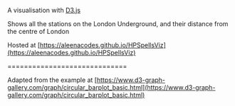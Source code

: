 A visualisation with [D3.js](https://d3js.org/)

Shows all the stations on the London Underground, and their distance from the centre of London

Hosted at [https://aleenacodes.github.io/HPSpellsViz](https://aleenacodes.github.io/HPSpellsViz)

=============================

Adapted from the example at [https://www.d3-graph-gallery.com/graph/circular_barplot_basic.html](https://www.d3-graph-gallery.com/graph/circular_barplot_basic.html)
